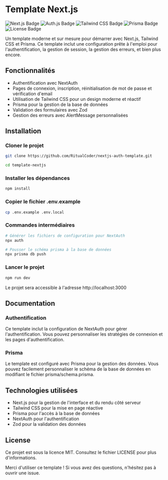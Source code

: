 # Template Next.js

![Next.js Badge](https://img.shields.io/badge/Next.js-v15.1.7-blue)
![Auth.js Badge](https://img.shields.io/badge/Auth.js-v5.0.0-blue)
![Tailwind CSS Badge](https://img.shields.io/badge/Tailwind%20CSS-v3.4.1-blue)
![Prisma Badge](https://img.shields.io/badge/Prisma-v6.4.0-blue)
![License Badge](https://img.shields.io/badge/license-MIT-green)

Un template moderne et sur mesure pour démarrer avec Next.js, Tailwind CSS et Prisma. Ce template inclut une configuration prête à l'emploi pour l'authentification, la gestion de session, la gestion des erreurs, et bien plus encore.

## Fonctionnalités

- Authentification avec NextAuth
- Pages de connexion, inscription, réinitialisation de mot de passe et vérification d'email
- Utilisation de Tailwind CSS pour un design moderne et réactif
- Prisma pour la gestion de la base de données
- Validation des formulaires avec Zod
- Gestion des erreurs avec AlertMessage personnalisées

## Installation

### Cloner le projet

```sh
git clone https://github.com/RitualCoder/nextjs-auth-template.git

cd template-nextjs
```

### Installer les dépendances

```sh
npm install
```

### Copier le fichier .env.example
```sh
cp .env.example .env.local
```

### Commandes intermédiaires

```bash
# Générer les fichiers de configuration pour NextAuth
npx auth

# Pousser le schéma prisma à la base de données
npx prisma db push
```

### Lancer le projet

```sh
npm run dev
```

Le projet sera accessible à l'adresse http://localhost:3000

## Documentation

### Authentification

Ce template inclut la configuration de NextAuth pour gérer l'authentification. Vous pouvez personnaliser les stratégies de connexion et les pages d'authentification.

### Prisma

Le template est configuré avec Prisma pour la gestion des données. Vous pouvez facilement personnaliser le schéma de la base de données en modifiant le fichier prisma/schema.prisma.

## Technologies utilisées

- Next.js pour la gestion de l'interface et du rendu côté serveur
- Tailwind CSS pour la mise en page réactive
- Prisma pour l'accès à la base de données
- NextAuth pour l'authentification
- Zod pour la validation des données

## License

Ce projet est sous la licence MIT. Consultez le fichier LICENSE pour plus d'informations.

Merci d'utiliser ce template ! Si vous avez des questions, n'hésitez pas à ouvrir une issue.
